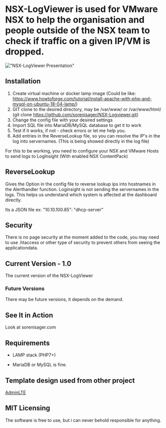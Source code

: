 # NSX-LogViewer is used for VMware NSX to help the organisation and people outside of the NSX team to check if traffic on a given IP/VM is dropped.

!["NSX-LogViewer Presentation"](http://sorenisager.com/wp-content/uploads/2020/10/NSX-LogViewer.png "NSX-LogViewer Presentation")
 
## Installation
1. Create virtual machine or docker lamp image (Could be like: https://www.howtoforge.com/tutorial/install-apache-with-php-and-mysql-on-ubuntu-18-04-lamp/)
2. GIT clone to the desired directory, may be /var/www/ or /var/www/html/ (git clone https://github.com/sorenisager/NSX-Logviewer.git)
3. Change the config file with your desired settings
4. Import SQL file into MariaDB/MySQL database to get it to work
5. Test if it works, if not - check errors or let me help you.
7. Add entries in the ReverseLookup file, so you can resolve the IP's in the log into servernames. (This is being showed directly in the log file)

For this to be working, you need to configure your NSX and VMware Hosts to send logs to LogInsight (With enabled NSX ContentPack)

## ReverseLookup
Gives the Option in the config file to reverse lookup ips into hostnames in the Alerthandler function. Loginsight is not sending the servernames in the logs. This helps us understand which system is affected at the dashboard directly.

Its a JSON file ex:
"10.10.100.85": "dhcp-server"

## Security
There is no page security at the moment added to the code, you may need to use .htaccess or other type of security to prevent others from seeing the applicationdata.

## Current Version - 1.0

The current version of the NSX-LogViewer

### Future Versions

There may be future versions, it depends on the demand.

## See It in Action

Look at sorenisager.com

## Requirements

* LAMP stack (PHP7+)
- MariaDB or MySQL is fine.

## Template design used from other project
[AdminLTE](https://github.com/ColorlibHQ/AdminLTE)

## MIT Licensing

The software is free to use, but i can never behold responsible for anything.